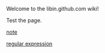 Welcome to the libin.github.com wiki!

Test the page.

[note](https://github.com/libin89/libin.github.com/wiki/note)

[regular expression](https://github.com/libin89/libin.github.com/wiki/regular-expression)

